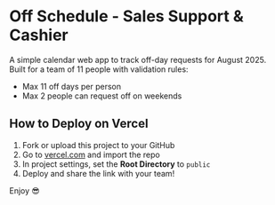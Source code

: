 # Off Schedule - Sales Support & Cashier

A simple calendar web app to track off-day requests for August 2025.  
Built for a team of 11 people with validation rules:
- Max 11 off days per person
- Max 2 people can request off on weekends

## How to Deploy on Vercel

1. Fork or upload this project to your GitHub
2. Go to [vercel.com](https://vercel.com) and import the repo
3. In project settings, set the **Root Directory** to `public`
4. Deploy and share the link with your team!

Enjoy 😎